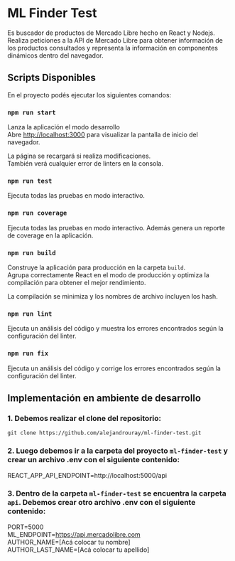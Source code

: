# ML Finder Test

Es buscador de productos de Mercado Libre hecho en React y Nodejs. Realiza peticiones a la API de Mercado Libre para obtener información de los productos consultados y representa la información en componentes dinámicos dentro del navegador.

## Scripts Disponibles

En el proyecto podés ejecutar los siguientes comandos:

### `npm run start`

Lanza la aplicación el modo desarrollo \
Abre [http://localhost:3000](http://localhost:3000) para visualizar la pantalla de inicio del navegador.

La página se recargará si realiza modificaciones.\
También verá cualquier error de linters en la consola.

### `npm run test`

Ejecuta todas las pruebas en modo interactivo.

### `npm run coverage`

Ejecuta todas las pruebas en modo interactivo. Además genera un reporte de coverage en la aplicación.

### `npm run build`

Construye la aplicación para producción en la carpeta `build`. \
Agrupa correctamente React en el modo de producción y optimiza la compilación para obtener el mejor rendimiento.

La compilación se minimiza y los nombres de archivo incluyen los hash.

### `npm run lint`

Ejecuta un análisis del código y muestra los errores encontrados según la configuración del linter.


### `npm run fix`

Ejecuta un análisis del código y corrige los errores encontrados según la configuración del linter.

## Implementación en ambiente de desarrollo

### 1. Debemos realizar el clone del repositorio:
  
`git clone https://github.com/alejandrouray/ml-finder-test.git`

### 2. Luego debemos ir a la carpeta del proyecto `ml-finder-test` y crear un archivo .env con el siguiente contenido:

  REACT_APP_API_ENDPOINT=http://localhost:5000/api
  
### 3. Dentro de la carpeta `ml-finder-test` se encuentra la carpeta `api`. Debemos crear otro archivo .env con el siguiente contenido:

  PORT=5000 \
  ML_ENDPOINT=https://api.mercadolibre.com \
  AUTHOR_NAME=[Acá colocar tu nombre] \
  AUTHOR_LAST_NAME=[Acá colocar tu apellido]
  
